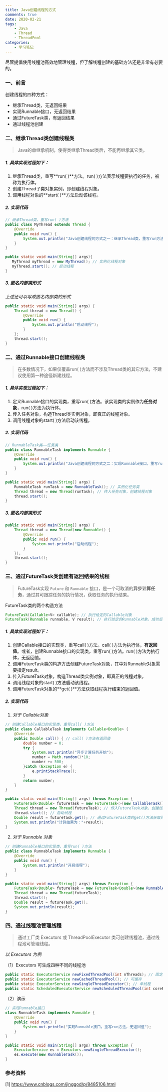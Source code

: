 ```yaml
---
title: Java创建线程的方式
comments: true
date: 2020-02-21
tags:
	- Java
	- Thread
	- ThreadPool
categories:	
	- 学习笔记
---
```


尽管提倡使用线程池高效地管理线程，但了解线程创建的基础方法还是非常有必要的。

<!--more-->

### 一、前言

创建线程的四种方式：

- 继承Thread类，无返回结果
- 实现Runnable接口，无返回结果
- 通过FutureTask类，有返回结果
- 通过线程池创建



### 二、继承Thread类创建线程类

> Java的单继承机制，使得类继承Thread类后，不能再继承其它类。

##### 1. 具体实现过程如下：

1. 继承Thread类，重写**run( )**方法。run( )方法表示线程要执行的任务，被称为执行体。
2. 创建Thread子类对象实例，即创建线程对象。
3. 调用线程对象的**start( )**方法启动该线程。



##### 2. 实现代码

```java
// 继承Thread类，重写run( )方法
public class MyThread extends Thread {
	@Override
	public void run() {
		System.out.println("Java创建线程的方式之一：继承Thread类，重写run方法。");
	}
}
```

```java
public static void main(String[] args){
   MyThread myThread = new MyThread(); // 实例化线程对象
   myThread.start(); // 启动线程
}
```



##### 3. 匿名内部类形式

*上述还可以写成匿名内部类的形式*

```java
public static void main(String[] args) {
    Thread thread = new Thread() {
        @Override
        public void run() {
            System.out.println("启动线程");
        }
    };
    thread.start();
}
```



### 二、通过Runnable接口创建线程类

> 在多数情况下，如果仅覆盖run( )方法而不涉及Thread类的其它方法，不建议使用第一种途径新建线程。

##### 1. 具体实现过程如下：

1. 定义Runnable接口的实现类，重写run( )方法。该实现类的实例作为**任务对象**，run( )方法为执行体。
2. 传入任务对象，构造Thread类实例对象，即真正的线程对象。
3. 调用线程对象的start( )方法启动该线程。



##### 2. 实现代码

```java
// RunnableTask类——任务类
public class RunnableTask implements Runnable {
	@Override
	public void run() {
		System.out.println("Java创建线程的方式之二：实现Runnable接口，重写run方法。");
	}
}
```

```java
public static void main(String[] args) {
    RunnableTask runTask = new RunnableTask(); // 实例化任务类
    Thread thread = new Thread(runTask); // 传入任务对象，创建线程对象
    thread.start();
}
```



##### 3. 匿名内部类形式

```java
public static void main(String[] args) {
    Thread thread = new Thread(new Runnable() {
        @Override
        public void run() {
            System.out.println("启动线程");
        }
    });
    thread.start();
}
```



### 三、通过FutureTask类创建有返回结果的线程

> FutureTask实现 `Future` 和 `Runnable` 接口，是一个可取消的**异步计算任务**，通过其可跟踪任务的执行情况，获取任务的执行结果。

FutureTask类的两个构造方法

```java
FutureTask(Callable<V> callable); // 执行给定的Callable对象
FutureTask(Runnable runnable, V result); // 执行给定的Runnable对象，成功后返回给定的result
```



##### 1. 具体实现过程如下：

1. 创建Callable接口的实现类，重写call( )方法。call( )方法为执行体，**有返回值**。或者，创建Runnable接口的实现类，重写run( )方法。run( )方法为执行体，无返回值。
2. 调用FutureTask类的构造方法创建FutureTask对象，其中对Runnable对象需要指定result。
3. 传入FutureTask对象，构造Thread类实例对象，即真正的线程对象。
4. 调用线程对象的start( )方法启动该线程。
5. 调用FutureTask对象的**get( )**方法获取线程执行结束的返回值。



##### 2. 实现代码

1. *对于 Callable对象*

```java
// 创建Callable接口的实现类，重写call( )方法
public class CallableTask implements Callable<Double> {
	@Override
	public Double call() { // call( )方法有返回值
		double number = 0;
		try {
			System.out.println("异步计算任务开始");
			number = Math.random()*10;
			number += 500;
		}catch (Exception e) {
			e.printStackTrace();
		}
		return number;
	}
}
```

```java
public static void main(String[] args) throws Exception {
    FutureTask<Double> futureTask = new FutureTask<>(new CallableTask()); // 传入Callable对象，创建FutureTask对象
    Thread thread = new Thread(futureTask); // 传入FutureTask对象，创建线程对象
    thread.start(); // 启动线程
    Double result = futureTask.get(); // 通过FutureTask类的get()方法获取异步计算结果
    System.out.println("计算结果为："+result);
}
```

2. *对于 Runnable 对象*

```java
// 创建Runnable接口的实现类，重写run( )方法
public class RunnableTask implements Runnable {
	@Override
	public void run() {
		System.out.println("开启线程");
	}
}
```

```java
public static void main(String[] args) throws Exception {
    FutureTask<Double> futureTask = new FutureTask<Double>(new RunnableTask(), 520.0);
    Thread thread = new Thread(futureTask);
    thread.start();
    Double result = futureTask.get();
    System.out.println(result);
}
```



### 四、通过线程池管理线程

> 通过工厂类 Executors 或 ThreadPoolExecutor 类可创建线程池，通过线程池可管理线程。

*以 Executors 为例*

（1）Executors 可生成四种不同的线程池

```java
public static ExecutorService newFixedThreadPool(int nThreads); // 固定长度
public static ExecutorService newCachedThreadPool(); // 可缓存
public static ExecutorService newSingleThreadExecutor(); // 单线程
public static ScheduledExecutorService newScheduledThreadPool(int corePoolSize); // 延时/定时执行任务，固定长度
```

（2）演示

```java
// 实现Runnable接口
class RunnableTask implements Runnable {
	@Override
	public void run() {
		System.out.println("实现Runnable接口，重写run方法，无返回值");
	}
}
```

```java
public static void main(String[] args) throws Exception {
    ExecutorService es = Executors.newSingleThreadExecutor();
    es.execute(new RunnableTask());
}
```



### 参考资料

[1] https://www.cnblogs.com/jinggod/p/8485106.html